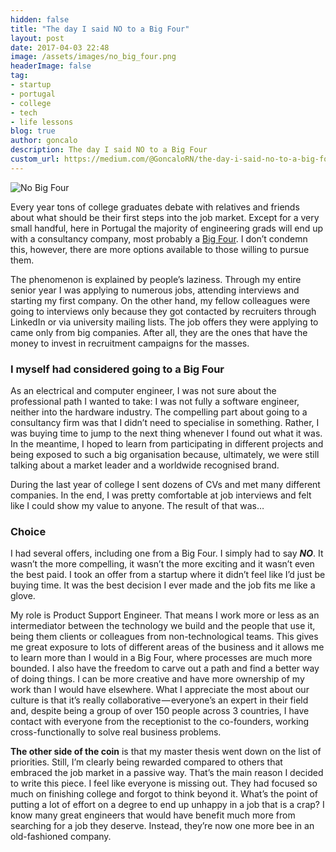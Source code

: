 ```yaml
---
hidden: false
title: "The day I said NO to a Big Four"
layout: post
date: 2017-04-03 22:48
image: /assets/images/no_big_four.png
headerImage: false
tag:
- startup
- portugal
- college
- tech
- life lessons
blog: true
author: goncalo
description: The day I said NO to a Big Four
custom_url: https://medium.com/@GoncaloRN/the-day-i-said-no-to-a-big-four-46d4c662f5fa
---
```


![No Big Four](http://grn.pt/assets/images/no_big_four.png)

Every year tons of college graduates debate with relatives and friends about what should be their first steps into the job market. Except for a very small handful, here in Portugal the majority of engineering grads will end up with a consultancy company, most probably a [Big Four](https://en.wikipedia.org/wiki/Big_Four_accounting_firms). I don’t condemn this, however, there are more options available to those willing to pursue them.

The phenomenon is explained by people’s laziness. Through my entire senior year I was applying to numerous jobs, attending interviews and starting my first company. On the other hand, my fellow colleagues were going to interviews only because they got contacted by recruiters through LinkedIn or via university mailing lists. The job offers they were applying to came only from big companies. After all, they are the ones that have the money to invest in recruitment campaigns for the masses.

### I myself had considered going to a Big Four

As an electrical and computer engineer, I was not sure about the professional path I wanted to take: I was not fully a software engineer, neither into the hardware industry. The compelling part about going to a consultancy firm was that I didn’t need to specialise in something. Rather, I was buying time to jump to the next thing whenever I found out what it was. In the meantime, I hoped to learn from participating in different projects and being exposed to such a big organisation because, ultimately, we were still talking about a market leader and a worldwide recognised brand.

During the last year of college I sent dozens of CVs and met many different companies. In the end, I was pretty comfortable at job interviews and felt like I could show my value to anyone. The result of that was…

### Choice

I had several offers, including one from a Big Four. I simply had to say **_NO_**. It wasn’t the more compelling, it wasn’t the more exciting and it wasn’t even the best paid. I took an offer from a startup where it didn’t feel like I’d just be buying time. It was the best decision I ever made and the job fits me like a glove.

My role is Product Support Engineer. That means I work more or less as an intermediator between the technology we build and the people that use it, being them clients or colleagues from non-technological teams. This gives me great exposure to lots of different areas of the business and it allows me to learn more than I would in a Big Four, where processes are much more bounded. I also have the freedom to carve out a path and find a better way of doing things. I can be more creative and have more ownership of my work than I would have elsewhere. What I appreciate the most about our culture is that it’s really collaborative — everyone’s an expert in their field and, despite being a group of over 150 people across 3 countries, I have contact with everyone from the receptionist to the co-founders, working cross-functionally to solve real business problems.

**The other side of the coin** is that my master thesis went down on the list of priorities. Still, I’m clearly being rewarded compared to others that embraced the job market in a passive way. That’s the main reason I decided to write this piece. I feel like everyone is missing out. They had focused so much on finishing college and forgot to think beyond it. What’s the point of putting a lot of effort on a degree to end up unhappy in a job that is a crap? I know many great engineers that would have benefit much more from searching for a job they deserve. Instead, they’re now one more bee in an old-fashioned company.
